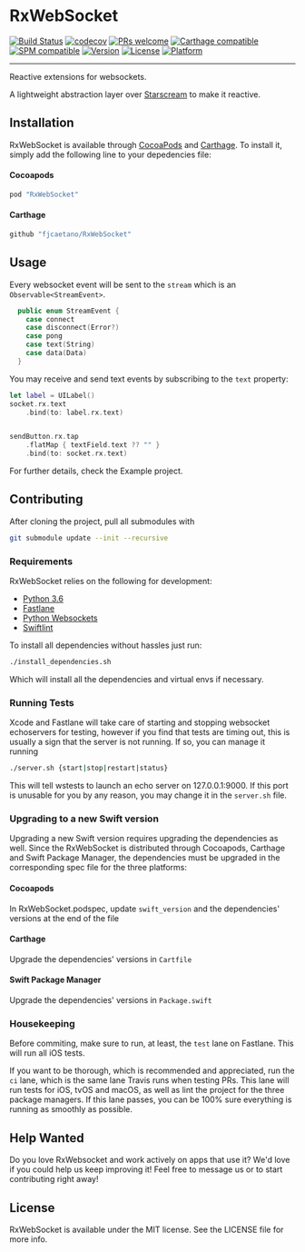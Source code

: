 # RxWebSocket

[![Build Status](https://travis-ci.org/fjcaetano/RxWebSocket.svg?branch=master)](https://travis-ci.org/fjcaetano/RxWebSocket)
[![codecov](https://codecov.io/gh/fjcaetano/RxWebSocket/branch/master/graph/badge.svg)](https://codecov.io/gh/fjcaetano/RxWebSocket)
[![PRs welcome](https://img.shields.io/badge/PRs-welcome-brightgreen.svg)](https://github.com/fjcaetano/ReCaptcha/pulls)
[![Carthage compatible](https://img.shields.io/badge/Carthage-compatible-orange.svg)](https://github.com/Carthage/Carthage)
[![SPM compatible](https://img.shields.io/badge/SPM-compatible-orange.svg)](https://github.com/Carthage/Carthage)
[![Version](https://img.shields.io/cocoapods/v/RxWebSocket.svg?style=flat)](http://cocoapods.org/pods/RxWebSocket)
[![License](https://img.shields.io/cocoapods/l/RxWebSocket.svg?style=flat)](http://cocoapods.org/pods/RxWebSocket)
[![Platform](https://img.shields.io/cocoapods/p/RxWebSocket.svg?style=flat)](http://cocoapods.org/pods/RxWebSocket)

---

Reactive extensions for websockets.

A lightweight abstraction layer over [Starscream](https://github.com/daltoniam/Starscream) to make it reactive.

## Installation

RxWebSocket is available through [CocoaPods](http://cocoapods.org) and
[Carthage](https://github.com/Carthage/Carthage). To install it, simply add the
following line to your depedencies file:

#### Cocoapods

```ruby
pod "RxWebSocket"
```

#### Carthage

```ruby
github "fjcaetano/RxWebSocket"
```

## Usage

Every websocket event will be sent to the `stream` which is an `Observable<StreamEvent>`.

```swift
  public enum StreamEvent {
    case connect
    case disconnect(Error?)
    case pong
    case text(String)
    case data(Data)
  }
```

You may receive and send text events by subscribing to the `text` property:

```swift
let label = UILabel()
socket.rx.text
    .bind(to: label.rx.text)


sendButton.rx.tap
    .flatMap { textField.text ?? "" }
    .bind(to: socket.rx.text)
```

For further details, check the Example project.

## Contributing

After cloning the project, pull all submodules with

```sh
git submodule update --init --recursive
```

### Requirements

RxWebSocket relies on the following for development:

- [Python 3.6](https://www.python.org/download/releases/3.0/)
- [Fastlane](https://github.com/fastlane/fastlane)
- [Python Websockets](https://github.com/aaugustin/websockets)
- [Swiftlint](https://github.com/realm/SwiftLint)

To install all dependencies without hassles just run:

```sh
./install_dependencies.sh
```

Which will install all the dependencies and virtual envs if necessary.

### Running Tests

Xcode and Fastlane will take care of starting and stopping websocket echoservers
for testing, however if you find that tests are timing out, this is usually a
sign that the server is not running. If so, you can manage it running

```sh
./server.sh {start|stop|restart|status}
```

This will tell wstests to launch an echo server on 127.0.0.1:9000. If this port
is unusable for you by any reason, you may change it in the `server.sh` file.

### Upgrading to a new Swift version

Upgrading a new Swift version requires upgrading the dependencies as well. Since the RxWebSocket is
distributed through Cocoapods, Carthage and Swift Package Manager, the dependencies must be upgraded
in the corresponding spec file for the three platforms:

#### Cocoapods

In RxWebSocket.podspec, update `swift_version` and the dependencies' versions at the end of the file

#### Carthage

Upgrade the dependencies' versions in `Cartfile`

#### Swift Package Manager

Upgrade the dependencies' versions in `Package.swift`

### Housekeeping

Before commiting, make sure to run, at least, the `test` lane on Fastlane. This will run all iOS
tests.

If you want to be thorough, which is recommended and appreciated, run the `ci` lane, which is the
same lane Travis runs when testing PRs. This lane will run tests for iOS, tvOS and macOS, as well as
lint the project for the three package managers. If this lane passes, you can be 100% sure everything
is running as smoothly as possible.

## Help Wanted

Do you love RxWebsocket and work actively on apps that use it? We'd love if you could help us keep improving it!
Feel free to message us or to start contributing right away!

## License

RxWebSocket is available under the MIT license. See the LICENSE file for more info.
